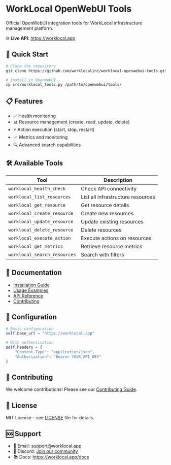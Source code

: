 # WorkLocal OpenWebUI Tools

Official OpenWebUI integration tools for WorkLocal infrastructure management platform.

🌐 **Live API**: https://worklocal.app

## 🚀 Quick Start

```bash
# Clone the repository
git clone https://github.com/worklocalinc/worklocal-openwebui-tools.git

# Install in OpenWebUI
cp src/worklocal_tools.py /path/to/openwebui/tools/
```

## 📋 Features

- ✅ Health monitoring
- 📊 Resource management (create, read, update, delete)
- ⚡ Action execution (start, stop, restart)
- 📈 Metrics and monitoring
- 🔍 Advanced search capabilities

## 🛠️ Available Tools

| Tool | Description |
|------|-------------|
| `worklocal_health_check` | Check API connectivity |
| `worklocal_list_resources` | List all infrastructure resources |
| `worklocal_get_resource` | Get resource details |
| `worklocal_create_resource` | Create new resources |
| `worklocal_update_resource` | Update existing resources |
| `worklocal_delete_resource` | Delete resources |
| `worklocal_execute_action` | Execute actions on resources |
| `worklocal_get_metrics` | Retrieve resource metrics |
| `worklocal_search_resources` | Search with filters |

## 📖 Documentation

- [Installation Guide](docs/INSTALLATION.md)
- [Usage Examples](docs/USAGE.md)
- [API Reference](docs/API_REFERENCE.md)
- [Contributing](docs/CONTRIBUTING.md)

## 🔧 Configuration

```python
# Basic configuration
self.base_url = "https://worklocal.app"

# With authentication
self.headers = {
    "Content-Type": "application/json",
    "Authorization": "Bearer YOUR_API_KEY"
}
```

## 🤝 Contributing

We welcome contributions! Please see our [Contributing Guide](docs/CONTRIBUTING.md).

## 📄 License

MIT License - see [LICENSE](LICENSE) file for details.

## 🆘 Support

- 📧 Email: support@worklocal.app
- 💬 Discord: [Join our community](https://discord.gg/worklocal)
- 📚 Docs: https://worklocal.app/docs
